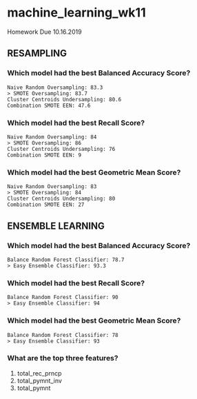 # machine_learning_wk11
Homework Due 10.16.2019

## **RESAMPLING**

### **Which model had the best Balanced Accuracy Score?**
    Naive Random Oversampling: 83.3
    > SMOTE Oversampling: 83.7
    Cluster Centroids Undersampling: 80.6
    Combination SMOTE EEN: 47.6

### **Which model had the best Recall Score?**
    Naive Random Oversampling: 84
    > SMOTE Oversampling: 86
    Cluster Centroids Undersampling: 76
    Combination SMOTE EEN: 9

### **Which model had the best Geometric Mean Score?**
    Naive Random Oversampling: 83
    > SMOTE Oversampling: 84
    Cluster Centroids Undersampling: 80
    Combination SMOTE EEN: 27

## **ENSEMBLE LEARNING**

### **Which model had the best Balanced Accuracy Score?**
    Balance Random Forest Classifier: 78.7
    > Easy Ensemble Classifier: 93.3

### **Which model had the best Recall Score?**
    Balance Random Forest Classifier: 90
    > Easy Ensemble Classifier: 94

### **Which model had the best Geometric Mean Score?**
    Balance Random Forest Classifier: 78
    > Easy Ensemble Classifier: 93

### **What are the top three features?**
1. total_rec_prncp
2. total_pymnt_inv
3. total_pymnt